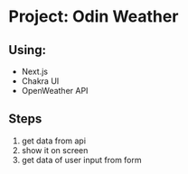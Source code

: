 # Project: Odin Weather

## Using:

- Next.js
- Chakra UI
- OpenWeather API


## Steps

1. get data from api
2. show it on screen
3. get data of user input from form
